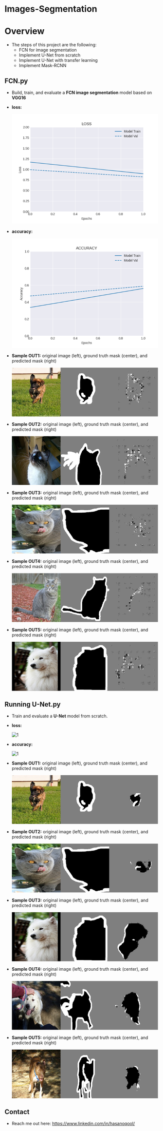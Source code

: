 # Images-Segmentation

# Overview
* The steps of this project are the following:
    * FCN for image segmentation    
    * Implement U-Net from scratch
    * Implement U-Net with transfer learning
    * Implement Mask-RCNN


## FCN.py
* Build, train, and evaluate a <b>FCN image segmentation</b> model based on <b>VGG16</b>

* <b>loss:</b>

    ![1](https://github.com/hasanoqool/Images-Segmentation/blob/main/data/loss.png)

* <b>accuracy:</b>

    ![1](https://github.com/hasanoqool/Images-Segmentation/blob/main/data/accuracy.png)

* <b>Sample OUT1:</b>
    original image (left), ground truth mask (center), and predicted mask (right)

    ![1](https://github.com/hasanoqool/Images-Segmentation/blob/main/data/out_1.jpg)

* <b>Sample OUT2:</b>
    original image (left), ground truth mask (center), and predicted mask (right)

    ![1](https://github.com/hasanoqool/Images-Segmentation/blob/main/data/out_2.jpg)

* <b>Sample OUT3:</b>
    original image (left), ground truth mask (center), and predicted mask (right)

    ![1](https://github.com/hasanoqool/Images-Segmentation/blob/main/data/out_3.jpg)

* <b>Sample OUT4:</b>
    original image (left), ground truth mask (center), and predicted mask (right)

    ![1](https://github.com/hasanoqool/Images-Segmentation/blob/main/data/out_4.jpg)

* <b>Sample OUT5:</b>
    original image (left), ground truth mask (center), and predicted mask (right)

    ![1](https://github.com/hasanoqool/Images-Segmentation/blob/main/data/out_5.jpg)

## Running U-Net.py
*  Train and evaluate a <b>U-Net</b> model from scratch.

* <b>loss:</b>

    ![1](https://github.com/hasanoqool/Images-Segmentation/blob/main/data/loss_1.png)

* <b>accuracy:</b>

    ![1](https://github.com/hasanoqool/Images-Segmentation/blob/main/data/accuracy_1.png)

* <b>Sample OUT1:</b>
    original image (left), ground truth mask (center), and predicted mask (right)

    ![1](https://github.com/hasanoqool/Images-Segmentation/blob/main/data/out_1_2.jpg)

* <b>Sample OUT2:</b>
    original image (left), ground truth mask (center), and predicted mask (right)

    ![1](https://github.com/hasanoqool/Images-Segmentation/blob/main/data/out_2_2.jpg)

* <b>Sample OUT3:</b>
    original image (left), ground truth mask (center), and predicted mask (right)

    ![1](https://github.com/hasanoqool/Images-Segmentation/blob/main/data/out_3_2.jpg)

* <b>Sample OUT4:</b>
    original image (left), ground truth mask (center), and predicted mask (right)

    ![1](https://github.com/hasanoqool/Images-Segmentation/blob/main/data/out_4_2.jpg)

* <b>Sample OUT5:</b>
    original image (left), ground truth mask (center), and predicted mask (right)

    ![1](https://github.com/hasanoqool/Images-Segmentation/blob/main/data/out_5_2.jpg)

## Contact
* Reach me out here: https://www.linkedin.com/in/hasanoqool/
#